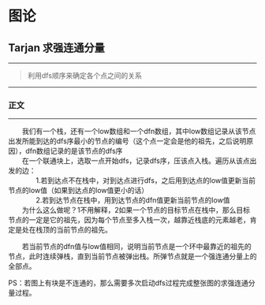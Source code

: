 # 图论
## Tarjan 求强连通分量
***

> 利用dfs顺序来确定各个点之间的关系  

***
### 正文
***
　　我们有一个栈，还有一个low数组和一个dfn数组，其中low数组记录从该节点出发所能到达的dfs序最小的节点的编号（这个点一定会是他的祖先，之后说明原因），dfn数组记录的是该节点的dfs序  
　　在一个联通块上，选取一点开始dfs，记录dfs序，压该点入栈。遍历从该点出发的边：  
　　　　1.若到达点不在栈中，对到达点进行dfs，之后用到达点的low值更新当前节点的low值（如果到达点的low值更小的话）  
　　　　2.若到达节点在栈中，用到达节点的dfn值更新当前节点的low值  
　　为什么这么做呢？1不用解释，2如果一个节点的目标节点在栈中，那么目标节点的一定是它的祖先，因为每个节点至多入栈一次，越靠近栈底的元素越老，肯定是处在栈顶的当前节点的祖先。  

　　若当前节点的dfn值与low值相同，说明当前节点是一个环中最靠近的祖先的节点，此时连续弹栈，直到当前节点被弹出栈。所弹节点就是一个强连通分量上的全部点。  

PS：若图上有块是不连通的，那么需要多次启动dfs过程完成整张图的求强连通分量过程。

